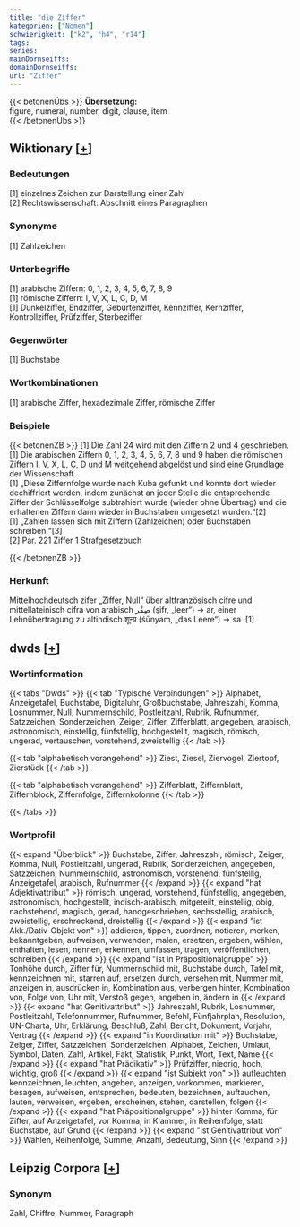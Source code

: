 ```yaml
---
title: "die Ziffer"
kategorien: ["Nomen"]
schwierigkeit: ["k2", "h4", "r14"]
tags:
series:
mainDornseiffs:
domainDornseiffs:
url: "Ziffer"
---
```


{{< betonenÜbs >}}
**Übersetzung:**  
figure, numeral, number, digit, clause, item  
{{< /betonenÜbs >}}

## Wiktionary [[+](https://de.wiktionary.org/wiki/Ziffer)]

### Bedeutungen
[1] einzelnes Zeichen zur Darstellung einer Zahl  
[2] Rechtswissenschaft: Abschnitt eines Paragraphen  

### Synonyme
[1] Zahlzeichen  

### Unterbegriffe
[1] arabische Ziffern: 0, 1, 2, 3, 4, 5, 6, 7, 8, 9  
[1] römische Ziffern: I, V, X, L, C, D, M  
[1] Dunkelziffer, Endziffer, Geburtenziffer, Kennziffer, Kernziffer, Kontrollziffer, Prüfziffer, Sterbeziffer  

### Gegenwörter
[1] Buchstabe  

### Wortkombinationen
[1] arabische Ziffer, hexadezimale Ziffer, römische Ziffer  

### Beispiele
{{< betonenZB >}}
[1] Die Zahl 24 wird mit den Ziffern 2 und 4 geschrieben.  
[1] Die arabischen Ziffern 0, 1, 2, 3, 4, 5, 6, 7, 8 und 9 haben die römischen Ziffern I, V, X, L, C, D und M weitgehend abgelöst und sind eine Grundlage der Wissenschaft.  
[1] „Diese Ziffernfolge wurde nach Kuba gefunkt und konnte dort wieder dechiffriert werden, indem zunächst an jeder Stelle die entsprechende Ziffer der Schlüsselfolge subtrahiert wurde (wieder ohne Übertrag) und die erhaltenen Ziffern dann wieder in Buchstaben umgesetzt wurden.“[2]  
[1] „Zahlen lassen sich mit Ziffern (Zahlzeichen) oder Buchstaben schreiben.“[3]  
[2] Par. 221 Ziffer 1 Strafgesetzbuch  

{{< /betonenZB >}}
### Herkunft
Mittelhochdeutsch zifer „Ziffer, Null“ über altfranzösisch cifre und mittellateinisch cifra von arabisch صِفْر (ṣifr, „leer“) → ar, einer Lehnübertragung zu altindisch शून्य (śūnyam, „das Leere“) → sa .[1]  



## dwds [[+](https://www.dwds.de/wb/Ziffer)]

### Wortinformation
{{< tabs "Dwds" >}}
{{< tab "Typische Verbindungen" >}}
Alphabet, Anzeigetafel, Buchstabe, Digitaluhr, Großbuchstabe, Jahreszahl, Komma, Losnummer, Null, Nummernschild, Postleitzahl, Rubrik, Rufnummer, Satzzeichen, Sonderzeichen, Zeiger, Ziffer, Zifferblatt, angegeben, arabisch, astronomisch, einstellig, fünfstellig, hochgestellt, magisch, römisch, ungerad, vertauschen, vorstehend, zweistellig
{{< /tab >}}

{{< tab "alphabetisch vorangehend" >}}
Ziest, Ziesel, Ziervogel, Ziertopf, Zierstück
{{< /tab >}}

{{< tab "alphabetisch vorangehend" >}}
Zifferblatt, Ziffernblatt, Ziffernblock, Ziffernfolge, Ziffernkolonne
{{< /tab >}}

{{< /tabs >}}

### Wortprofil
{{< expand "Überblick" >}} Buchstabe, Ziffer, Jahreszahl, römisch, Zeiger, Komma, Null, Postleitzahl, ungerad, Rubrik, Sonderzeichen, angegeben, Satzzeichen, Nummernschild, astronomisch, vorstehend, fünfstellig, Anzeigetafel, arabisch, Rufnummer {{< /expand >}}
{{< expand "hat Adjektivattribut" >}} römisch, ungerad, vorstehend, fünfstellig, angegeben, astronomisch, hochgestellt, indisch-arabisch, mitgeteilt, einstellig, obig, nachstehend, magisch, gerad, handgeschrieben, sechsstellig, arabisch, zweistellig, erschreckend, dreistellig {{< /expand >}}
{{< expand "ist Akk./Dativ-Objekt von" >}} addieren, tippen, zuordnen, notieren, merken, bekanntgeben, aufweisen, verwenden, malen, ersetzen, ergeben, wählen, enthalten, lesen, nennen, erkennen, umfassen, tragen, veröffentlichen, schreiben {{< /expand >}}
{{< expand "ist in Präpositionalgruppe" >}} Tonhöhe durch, Ziffer für, Nummernschild mit, Buchstabe durch, Tafel mit, kennzeichnen mit, starren auf, ersetzen durch, versehen mit, Nummer mit, anzeigen in, ausdrücken in, Kombination aus, verbergen hinter, Kombination von, Folge von, Uhr mit, Verstoß gegen, angeben in, ändern in {{< /expand >}}
{{< expand "hat Genitivattribut" >}} Jahreszahl, Rubrik, Losnummer, Postleitzahl, Telefonnummer, Rufnummer, Befehl, Fünfjahrplan, Resolution, UN-Charta, Uhr, Erklärung, Beschluß, Zahl, Bericht, Dokument, Vorjahr, Vertrag {{< /expand >}}
{{< expand "in Koordination mit" >}} Buchstabe, Zeiger, Ziffer, Satzzeichen, Sonderzeichen, Alphabet, Zeichen, Umlaut, Symbol, Daten, Zahl, Artikel, Fakt, Statistik, Punkt, Wort, Text, Name {{< /expand >}}
{{< expand "hat Prädikativ" >}} Prüfziffer, niedrig, hoch, wichtig, groß {{< /expand >}}
{{< expand "ist Subjekt von" >}} aufleuchten, kennzeichnen, leuchten, angeben, anzeigen, vorkommen, markieren, besagen, aufweisen, entsprechen, bedeuten, bezeichnen, auftauchen, lauten, verweisen, ergeben, erscheinen, stehen, darstellen, folgen {{< /expand >}}
{{< expand "hat Präpositionalgruppe" >}} hinter Komma, für Ziffer, auf Anzeigetafel, vor Komma, in Klammer, in Reihenfolge, statt Buchstabe, auf Grund {{< /expand >}}
{{< expand "ist Genitivattribut von" >}} Wählen, Reihenfolge, Summe, Anzahl, Bedeutung, Sinn {{< /expand >}}

## Leipzig Corpora [[+](https://corpora.uni-leipzig.de/en/res?word=Ziffer&corpusId=deu_newscrawl-public_2018)]


### Synonym
Zahl, Chiffre, Nummer, Paragraph

